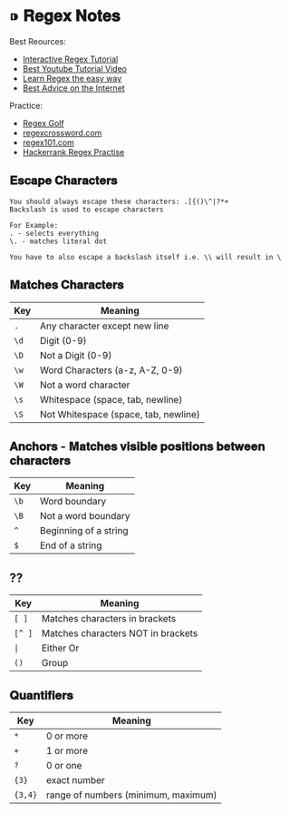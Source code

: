# ⁍ 𝐑𝐞𝐠𝐞𝐱 𝐍𝐨𝐭𝐞𝐬

Best Reources:
- [Interactive Regex Tutorial](regexone.com)
- [Best Youtube Tutorial Video](https://youtu.be/sa-TUpSx1JA)
- [Learn Regex the easy way](https://github.com/ziishaned/learn-regex)
- [Best Advice on the Internet](https://www.reddit.com/r/learnprogramming/comments/cduxuu/comment/etwj6hj/?utm_source=share&utm_medium=web2x&context=3)

Practice:
- [Regex Golf](https://alf.nu/RegexGolf)
- [regexcrossword.com](https://regexcrossword.com/)
- [regex101.com](https://regex101.com/quiz/1)
- [Hackerrank Regex Practise](https://www.hackerrank.com/domains/regex?filters%5Bstatus%5D%5B%5D=unsolved)

## 𝐄𝐬𝐜𝐚𝐩𝐞 𝐂𝐡𝐚𝐫𝐚𝐜𝐭𝐞𝐫𝐬

```
You should always escape these characters: .[{()\^|?*+
Backslash is used to escape characters

For Example: 
. - selects everything
\. - matches literal dot

You have to also escape a backslash itself i.e. \\ will result in \
```

## 𝐌𝐚𝐭𝐜𝐡𝐞𝐬 𝐂𝐡𝐚𝐫𝐚𝐜𝐭𝐞𝐫𝐬

Key | Meaning
---|---
`.` | Any character except new line
`\d` | Digit (0-9)
`\D` | Not a Digit (0-9)
`\w` | Word Characters (a-z, A-Z, 0-9)
`\W` | Not a word character 
`\s` | Whitespace (space, tab, newline)
`\S` | Not Whitespace (space, tab, newline)



## 𝐀𝐧𝐜𝐡𝐨𝐫𝐬 - 𝐌𝐚𝐭𝐜𝐡𝐞𝐬 𝐯𝐢𝐬𝐢𝐛𝐥𝐞 𝐩𝐨𝐬𝐢𝐭𝐢𝐨𝐧𝐬 𝐛𝐞𝐭𝐰𝐞𝐞𝐧 𝐜𝐡𝐚𝐫𝐚𝐜𝐭𝐞𝐫𝐬

Key | Meaning
--- | ---
`\b` | Word boundary
`\B` | Not a word boundary
`^` | Beginning of a string
`$` | End of a string

## ??

Key | Meaning
--- | ---
`[ ]` | Matches characters in brackets
`[^ ]` | Matches characters NOT in brackets
`\|` | Either Or
`()` | Group

## 𝐐𝐮𝐚𝐧𝐭𝐢𝐟𝐢𝐞𝐫𝐬

Key | Meaning
--- | ---
`*` | 0 or more
`+` | 1 or more
`?` | 0 or one
`{3}` | exact number
`{3,4}` | range of numbers (minimum, maximum)



